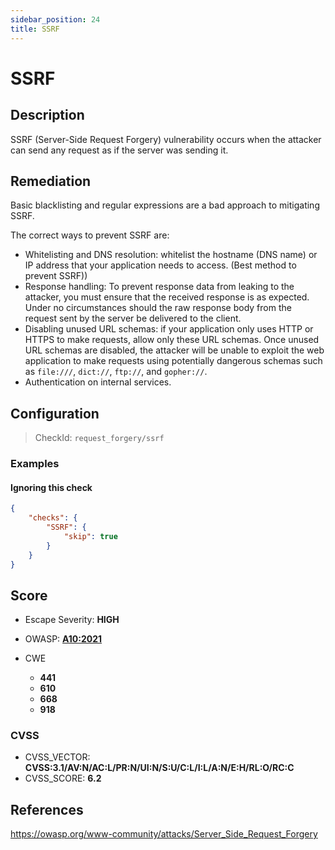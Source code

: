 ```yaml
---
sidebar_position: 24
title: SSRF
---
```


# SSRF

## Description

SSRF (Server-Side Request Forgery) vulnerability occurs when the attacker can send any request as if the server was sending it.

## Remediation

Basic blacklisting and regular expressions are a bad approach to mitigating SSRF.

The correct ways to prevent SSRF are:
- Whitelisting and DNS resolution: whitelist the hostname (DNS name) or IP address that your application needs to access. (Best method to prevent SSRF))
- Response handling: To prevent response data from leaking to the attacker, you must ensure that the received response is as expected. Under no circumstances should the raw response body from the request sent by the server be delivered to the client.
- Disabling unused URL schemas: if your application only uses HTTP or HTTPS to make requests, allow only these URL schemas. Once unused URL schemas are disabled, the attacker will be unable to exploit the web application to make requests using potentially dangerous schemas such as `file:///`, `dict://`, `ftp://`, and `gopher://`.
- Authentication on internal services.


## Configuration

> CheckId: `request_forgery/ssrf`


### Examples


#### Ignoring this check

```json
{
    "checks": {
        "SSRF": {
            "skip": true
        }
    }
}
```




## Score

- Escape Severity: **<span className="high-severity">HIGH</span>**
- OWASP: **[A10:2021](https://owasp.org/Top10/A10_2021-Server-Side_Request_Forgery_%28SSRF%29/)**

- CWE
  - **441**
  - **610**
  - **668**
  - **918**




### CVSS

- CVSS_VECTOR: **CVSS:3.1/AV:N/AC:L/PR:N/UI:N/S:U/C:L/I:L/A:N/E:H/RL:O/RC:C**
- CVSS_SCORE: **6.2**

## References

https://owasp.org/www-community/attacks/Server_Side_Request_Forgery
